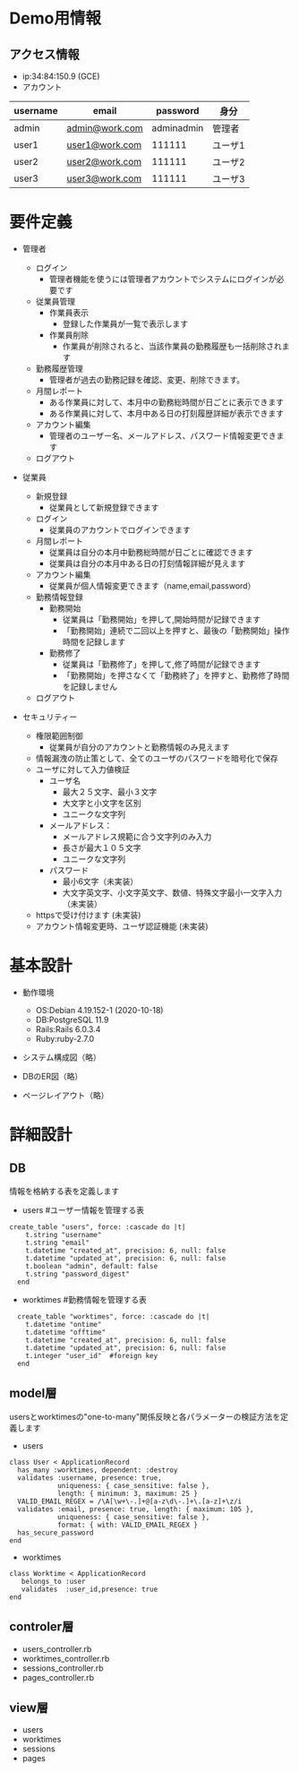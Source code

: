 # Demo用情報
## アクセス情報
* ip:34:84:150.9 (GCE)
* アカウント

| username | email | password | 身分 |
----|---- |----|----
| admin | admin@work.com | adminadmin | 管理者 |
| user1 | user1@work.com | 111111 | ユーザ1 |
| user2 | user2@work.com | 111111 | ユーザ2 |
| user3 | user3@work.com | 111111 | ユーザ3 |


# 要件定義
- 管理者
  - ログイン
    - 管理者機能を使うには管理者アカウントでシステムにログインが必要です   
  - 従業員管理
    - 作業員表示
      - 登録した作業員が一覧で表示します
    - 作業員削除
      - 作業員が削除されると、当該作業員の勤務履歴も一括削除されます
  - 勤務履歴管理
    - 管理者が過去の勤務記録を確認、変更、削除できます。 
  - 月間レポート
    - ある作業員に対して、本月中の勤務総時間が日ごとに表示できます
    - ある作業員に対して、本月中ある日の打刻履歴詳細が表示できます
  - アカウント編集
    - 管理者のユーザー名、メールアドレス、パスワード情報変更できます
  - ログアウト

- 従業員
  - 新規登録 
    - 従業員として新規登録できます
  - ログイン
    - 従業員のアカウントでログインできます
  - 月間レポート   
    - 従業員は自分の本月中勤務総時間が日ごとに確認できます
    - 従業員は自分の本月中ある日の打刻情報詳細が見えます
  - アカウント編集
    - 従業員が個人情報変更できます（name,email,password）
  - 勤務情報登録  
    - 勤務開始
      - 従業員は「勤務開始」を押して,開始時間が記録できます
      - 「勤務開始」連続で二回以上を押すと、最後の「勤務開始」操作時間を記録します
    - 勤務修了
      - 従業員は「勤務修了」を押して,修了時間が記録できます
      - 「勤務開始」を押さなくて「勤務終了」を押すと、勤務修了時間を記録しません
  - ログアウト

- セキュリティー
  - 権限範囲制御
    - 従業員が自分のアカウントと勤務情報のみ見えます  
  - 情報漏洩の防止策として、全てのユーザのパスワードを暗号化で保存
  - ユーザに対して入力値検証
    - ユーザ名
      - 最大２５文字、最小３文字 
      - 大文字と小文字を区別
      - ユニークな文字列
    - メールアドレス：
      - メールアドレス規範に合う文字列のみ入力 
      - 長さが最大１０５文字
      - ユニークな文字列
    - パスワード
      - 最小6文字（未実装）
      - 大文字英文字、小文字英文字、数値、特殊文字最小一文字入力（未実装）  
  - httpsで受け付けます (未実装)  
  - アカウント情報変更時、ユーザ認証機能 (未実装) 
# 基本設計
- 動作環境
  - OS:Debian 4.19.152-1 (2020-10-18)
  - DB:PostgreSQL 11.9
  - Rails:Rails 6.0.3.4  
  - Ruby:ruby-2.7.0
  
  
- システム構成図（略）
- DBのER図（略）
- ページレイアウト（略）
# 詳細設計
## DB  
情報を格納する表を定義します
* users  #ユーザー情報を管理する表 
```
create_table "users", force: :cascade do |t|
    t.string "username" 
    t.string "email"
    t.datetime "created_at", precision: 6, null: false
    t.datetime "updated_at", precision: 6, null: false
    t.boolean "admin", default: false
    t.string "password_digest"
  end
```
* worktimes #勤務情報を管理する表
```
  create_table "worktimes", force: :cascade do |t|
    t.datetime "ontime"
    t.datetime "offtime"
    t.datetime "created_at", precision: 6, null: false
    t.datetime "updated_at", precision: 6, null: false
    t.integer "user_id"  #foreign key
  end
```
## model層 
usersとworktimesの"one-to-many"関係反映と各パラメーターの検証方法を定義します
* users 
```
class User < ApplicationRecord
  has_many :worktimes, dependent: :destroy
  validates :username, presence: true, 
            uniqueness: { case_sensitive: false }, 
            length: { minimum: 3, maximum: 25 }
  VALID_EMAIL_REGEX = /\A[\w+\-.]+@[a-z\d\-.]+\.[a-z]+\z/i
  validates :email, presence: true, length: { maximum: 105 },
            uniqueness: { case_sensitive: false },
            format: { with: VALID_EMAIL_REGEX }
  has_secure_password
end
```
* worktimes
```
class Worktime < ApplicationRecord
   belongs_to :user
   validates  :user_id,presence: true
end
```
## controler層 
* users_controller.rb
* worktimes_controller.rb
* sessions_controller.rb
* pages_controller.rb
## view層
* users
* worktimes
* sessions
* pages

